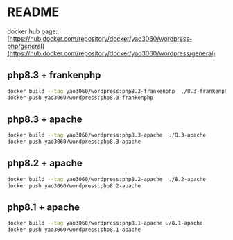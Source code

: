 # README

docker hub page: [https://hub.docker.com/repository/docker/yao3060/wordpress-php/general](https://hub.docker.com/repository/docker/yao3060/wordpress/general)

## php8.3 + frankenphp

```bash
docker build --tag yao3060/wordpress:php8.3-frankenphp  ./8.3-frankenphp
docker push yao3060/wordpress:php8.3-frankenphp
```

## php8.3 + apache

```bash
docker build --tag yao3060/wordpress:php8.3-apache  ./8.3-apache
docker push yao3060/wordpress:php8.3-apache
```

## php8.2 + apache

```bash
docker build --tag yao3060/wordpress:php8.2-apache  ./8.2-apache
docker push yao3060/wordpress:php8.2-apache
```

## php8.1 + apache

```bash
docker build --tag yao3060/wordpress:php8.1-apache ./8.1-apache
docker push yao3060/wordpress:php8.1-apache
```
